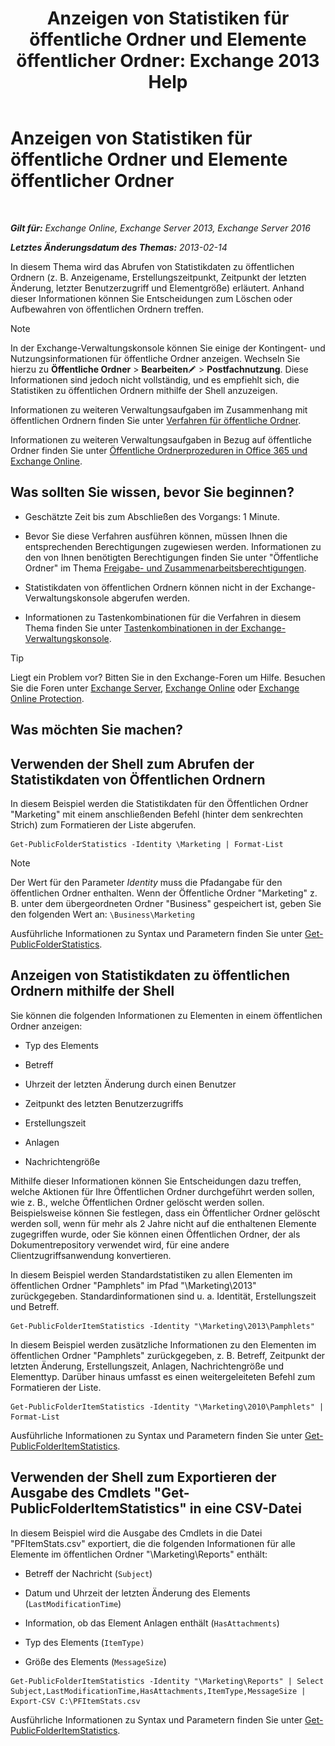 ﻿---
title: 'Anzeigen von Statistiken für öffentliche Ordner und Elemente öffentlicher Ordner: Exchange 2013 Help'
TOCTitle: Anzeigen von Statistiken für öffentliche Ordner und Elemente öffentlicher Ordner
ms:assetid: 4e412710-9a74-4649-ab01-502e969a7eda
ms:mtpsurl: https://technet.microsoft.com/de-de/library/Aa997949(v=EXCHG.150)
ms:contentKeyID: 50475616
ms.date: 04/24/2018
mtps_version: v=EXCHG.150
ms.translationtype: HT
---

# Anzeigen von Statistiken für öffentliche Ordner und Elemente öffentlicher Ordner

 

_**Gilt für:** Exchange Online, Exchange Server 2013, Exchange Server 2016_

_**Letztes Änderungsdatum des Themas:** 2013-02-14_

In diesem Thema wird das Abrufen von Statistikdaten zu öffentlichen Ordnern (z. B. Anzeigename, Erstellungszeitpunkt, Zeitpunkt der letzten Änderung, letzter Benutzerzugriff und Elementgröße) erläutert. Anhand dieser Informationen können Sie Entscheidungen zum Löschen oder Aufbewahren von öffentlichen Ordnern treffen.


> [!NOTE]
> In der Exchange-Verwaltungskonsole können Sie einige der Kontingent- und Nutzungsinformationen für öffentliche Ordner anzeigen. Wechseln Sie hierzu zu <STRONG>Öffentliche Ordner</STRONG> &gt; <STRONG>Bearbeiten</STRONG><IMG title=Bearbeitungssymbol alt=Bearbeitungssymbol src="images/Bb124582.6f53ccb2-1f13-4c02-bea0-30690e6ea71d(EXCHG.150).gif"> &gt; <STRONG>Postfachnutzung</STRONG>. Diese Informationen sind jedoch nicht vollständig, und es empfiehlt sich, die Statistiken zu öffentlichen Ordnern mithilfe der Shell anzuzeigen.



Informationen zu weiteren Verwaltungsaufgaben im Zusammenhang mit öffentlichen Ordnern finden Sie unter [Verfahren für öffentliche Ordner](public-folder-procedures-exchange-2013-help.md).

Informationen zu weiteren Verwaltungsaufgaben in Bezug auf öffentliche Ordner finden Sie unter [Öffentliche Ordnerprozeduren in Office 365 und Exchange Online](https://technet.microsoft.com/de-de/library/jj966272\(v=exchg.150\)).

## Was sollten Sie wissen, bevor Sie beginnen?

  - Geschätzte Zeit bis zum Abschließen des Vorgangs: 1 Minute.

  - Bevor Sie diese Verfahren ausführen können, müssen Ihnen die entsprechenden Berechtigungen zugewiesen werden. Informationen zu den von Ihnen benötigten Berechtigungen finden Sie unter "Öffentliche Ordner" im Thema [Freigabe- und Zusammenarbeitsberechtigungen](sharing-and-collaboration-permissions-exchange-2013-help.md).

  - Statistikdaten von öffentlichen Ordnern können nicht in der Exchange-Verwaltungskonsole abgerufen werden.

  - Informationen zu Tastenkombinationen für die Verfahren in diesem Thema finden Sie unter [Tastenkombinationen in der Exchange-Verwaltungskonsole](keyboard-shortcuts-in-the-exchange-admin-center-exchange-online-protection-help.md).


> [!TIP]
> Liegt ein Problem vor? Bitten Sie in den Exchange-Foren um Hilfe. Besuchen Sie die Foren unter <A href="https://go.microsoft.com/fwlink/p/?linkid=60612">Exchange Server</A>, <A href="https://go.microsoft.com/fwlink/p/?linkid=267542">Exchange Online</A> oder <A href="https://go.microsoft.com/fwlink/p/?linkid=285351">Exchange Online Protection</A>.



## Was möchten Sie machen?

## Verwenden der Shell zum Abrufen der Statistikdaten von Öffentlichen Ordnern

In diesem Beispiel werden die Statistikdaten für den Öffentlichen Ordner "Marketing" mit einem anschließenden Befehl (hinter dem senkrechten Strich) zum Formatieren der Liste abgerufen.

    Get-PublicFolderStatistics -Identity \Marketing | Format-List


> [!NOTE]
> Der Wert für den Parameter <EM>Identity</EM> muss die Pfadangabe für den öffentlichen Ordner enthalten. Wenn der Öffentliche Ordner "Marketing" z. B. unter dem übergeordneten Ordner "Business" gespeichert ist, geben Sie den folgenden Wert an: <CODE>\Business\Marketing</CODE>



Ausführliche Informationen zu Syntax und Parametern finden Sie unter [Get-PublicFolderStatistics](https://technet.microsoft.com/de-de/library/aa998663\(v=exchg.150\)).

## Anzeigen von Statistikdaten zu öffentlichen Ordnern mithilfe der Shell

Sie können die folgenden Informationen zu Elementen in einem öffentlichen Ordner anzeigen:

  - Typ des Elements

  - Betreff

  - Uhrzeit der letzten Änderung durch einen Benutzer

  - Zeitpunkt des letzten Benutzerzugriffs

  - Erstellungszeit

  - Anlagen

  - Nachrichtengröße

Mithilfe dieser Informationen können Sie Entscheidungen dazu treffen, welche Aktionen für Ihre Öffentlichen Ordner durchgeführt werden sollen, wie z. B., welche Öffentlichen Ordner gelöscht werden sollen. Beispielsweise können Sie festlegen, dass ein Öffentlicher Ordner gelöscht werden soll, wenn für mehr als 2 Jahre nicht auf die enthaltenen Elemente zugegriffen wurde, oder Sie können einen Öffentlichen Ordner, der als Dokumentrepository verwendet wird, für eine andere Clientzugriffsanwendung konvertieren.

In diesem Beispiel werden Standardstatistiken zu allen Elementen im öffentlichen Ordner "Pamphlets" im Pfad "\\Marketing\\2013" zurückgegeben. Standardinformationen sind u. a. Identität, Erstellungszeit und Betreff.

    Get-PublicFolderItemStatistics -Identity "\Marketing\2013\Pamphlets"

In diesem Beispiel werden zusätzliche Informationen zu den Elementen im öffentlichen Ordner "Pamphlets" zurückgegeben, z. B. Betreff, Zeitpunkt der letzten Änderung, Erstellungszeit, Anlagen, Nachrichtengröße und Elementtyp. Darüber hinaus umfasst es einen weitergeleiteten Befehl zum Formatieren der Liste.

    Get-PublicFolderItemStatistics -Identity "\Marketing\2010\Pamphlets" | Format-List

Ausführliche Informationen zu Syntax und Parametern finden Sie unter [Get-PublicFolderItemStatistics](https://technet.microsoft.com/de-de/library/ee332344\(v=exchg.150\)).

## Verwenden der Shell zum Exportieren der Ausgabe des Cmdlets "Get-PublicFolderItemStatistics" in eine CSV-Datei

In diesem Beispiel wird die Ausgabe des Cmdlets in die Datei "PFItemStats.csv" exportiert, die die folgenden Informationen für alle Elemente im öffentlichen Ordner "\\Marketing\\Reports" enthält:

  - Betreff der Nachricht (`Subject`)

  - Datum und Uhrzeit der letzten Änderung des Elements (`LastModificationTime`)

  - Information, ob das Element Anlagen enthält (`HasAttachments`)

  - Typ des Elements (`ItemType)`

  - Größe des Elements (`MessageSize`)

<!-- end list -->

    Get-PublicFolderItemStatistics -Identity "\Marketing\Reports" | Select Subject,LastModificationTime,HasAttachments,ItemType,MessageSize | Export-CSV C:\PFItemStats.csv

Ausführliche Informationen zu Syntax und Parametern finden Sie unter [Get-PublicFolderItemStatistics](https://technet.microsoft.com/de-de/library/ee332344\(v=exchg.150\)).

